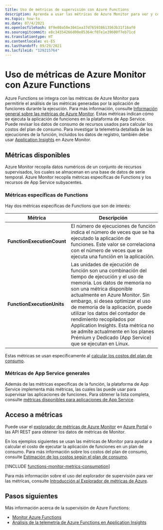 ```yaml
---
title: Uso de métricas de supervisión con Azure Functions
description: Aprenda a usar las métricas de Azure Monitor para ver y consultar los datos de telemetría de Azure Functions que Azure Application Insights recopila y almacena.
ms.topic: how-to
ms.date: 07/4/2021
ms.openlocfilehash: 8f9e80a50e3041ea37d765938613563b31f16af0
ms.sourcegitcommit: e8c34354266d00e85364cf07e1e39600f7eb71cd
ms.translationtype: HT
ms.contentlocale: es-ES
ms.lasthandoff: 09/29/2021
ms.locfileid: "129215764"
---
```

# <a name="using-azure-monitor-metric-with-azure-functions"></a>Uso de métricas de Azure Monitor con Azure Functions

Azure Functions se integra con las métricas de Azure Monitor para permitirle el análisis de las métricas generadas por la aplicación de funciones durante la ejecución. Para más información, consulte [Información general sobre las métricas de Azure Monitor](../azure-monitor/essentials/data-platform-metrics.md). Estas métricas indican cómo se ejecuta la aplicación de funciones en la plataforma de App Service. Puede revisar los datos de consumo de recursos usados para calcular los costos del plan de consumo. Para investigar la telemetría detallada de las ejecuciones de la función, incluidos los datos de registro, también debe usar [Application Insights](functions-monitoring.md) en Azure Monitor. 

## <a name="available-metrics"></a>Métricas disponibles

Azure Monitor recopila datos numéricos de un conjunto de recursos supervisados, los cuales se almacenan en una base de datos de serie temporal. Azure Monitor recopila métricas específicas de Functions y los recursos de App Service subyacentes.   

### <a name="functions-specific-metrics"></a>Métricas específicas de Functions

Hay dos métricas específicas de Functions que son de interés:

| Métrica | Descripción |
| ---- | ---- |
| **FunctionExecutionCount** | El número de ejecuciones de función indica el número de veces que se ha ejecutado la aplicación de funciones. Este valor se correlaciona con el número de veces que se ejecuta una función en la aplicación. |
| **FunctionExecutionUnits** | Las unidades de ejecución de función son una combinación del tiempo de ejecución y el uso de memoria.  Los datos de memoria no son una métrica disponible actualmente en Azure Monitor. Sin embargo, si desea optimizar el uso de memoria de la aplicación, puede utilizar los datos del contador de rendimiento recopilados por Application Insights. Esta métrica no se admite actualmente en los planes Prémium y Dedicado (App Service) que se ejecutan en Linux.|

Estas métricas se usan específicamente al [calcular los costos del plan de consumo](functions-consumption-costs.md). 

### <a name="general-app-service-metrics"></a>Métricas de App Service generales

Además de las métricas específicas de la función, la plataforma de App Service implementa más métricas, las cuales las puede usar para supervisar las aplicaciones de funciones. Para obtener la lista completa, consulte [métricas disponibles para aplicaciones de App Service](../app-service/web-sites-monitor.md#understand-metrics).

## <a name="accessing-metrics"></a>Acceso a métricas

Puede usar el [explorador de métricas de Azure Monitor](../azure-monitor/essentials/metrics-getting-started.md) en [Azure Portal](https://portal.azure.com) o las API REST para obtener los datos de métricas de Monitor. 

En los ejemplos siguientes se usan las métricas de Monitor para ayudar a calcular el costo de ejecutar la aplicación de funciones en un plan de consumo. Para más información sobre los costos del plan de consumo, consulte [Estimación de los costos según el plan de consumo](functions-consumption-costs.md).

[!INCLUDE [functions-monitor-metrics-consumption](../../includes/functions-monitor-metrics-consumption.md)]  

Para más información sobre el uso del explorador de supervisión para ver las métricas, consulte [Introducción al Explorador de métricas de Azure](../azure-monitor/essentials/metrics-getting-started.md).

## <a name="next-steps"></a>Pasos siguientes

Más información acerca de la supervisión de Azure Functions:

+ [Monitor Azure Functions](functions-monitoring.md)
+ [Análisis de la telemetría de Azure Functions en Application Insights](analyze-telemetry-data.md)
